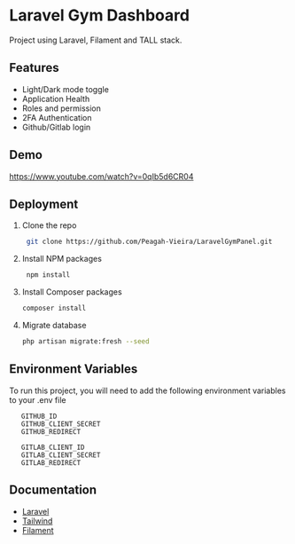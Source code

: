 
# Laravel Gym Dashboard

Project using Laravel, Filament and TALL stack.


## Features

- Light/Dark mode toggle
- Application Health
- Roles and permission
- 2FA Authentication
- Github/Gitlab login


## Demo

https://www.youtube.com/watch?v=0qIb5d6CR04


## Deployment

1. Clone the repo
   ```sh
    git clone https://github.com/Peagah-Vieira/LaravelGymPanel.git
   ```
2. Install NPM packages
   ```sh
    npm install
   ```
3. Install Composer packages
    ```sh
    composer install
    ```
4. Migrate database
    ```sh
    php artisan migrate:fresh --seed
    ```

## Environment Variables

To run this project, you will need to add the following environment variables to your .env file

```env
   GITHUB_ID
   GITHUB_CLIENT_SECRET
   GITHUB_REDIRECT
```
```env
   GITLAB_CLIENT_ID
   GITLAB_CLIENT_SECRET
   GITLAB_REDIRECT
```


## Documentation

 - [Laravel](https://laravel.com)
 - [Tailwind](https://tailwindcss.com)
 - [Filament](https://filamentphp.com)

